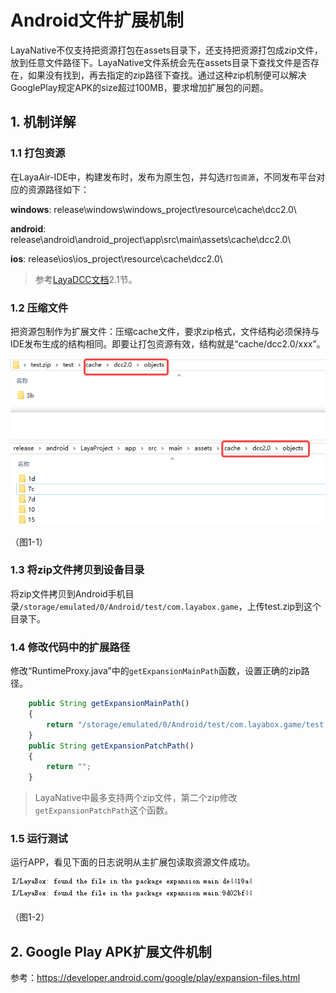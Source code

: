 # Android文件扩展机制
LayaNative不仅支持把资源打包在assets目录下，还支持把资源打包成zip文件，放到任意文件路径下。LayaNative文件系统会先在assets目录下查找文件是否存在，如果没有找到，再去指定的zip路径下查找。通过这种zip机制便可以解决GooglePlay规定APK的size超过100MB，要求增加扩展包的问题。  

## 1. 机制详解
### 1.1 打包资源
在LayaAir-IDE中，构建发布时，发布为原生包，并勾选`打包资源`，不同发布平台对应的资源路径如下：

**windows**: release\windows\windows_project\resource\cache\dcc2.0\

**android**: release\android\android_project\app\src\main\assets\cache\dcc2.0\

**ios**: release\ios\ios_project\resource\cache\dcc2.0\

> 参考[LayaDCC文档](../LayaDcc_Tool/readme.md)2.1节。



### 1.2 压缩文件

把资源包制作为扩展文件：压缩cache文件，要求zip格式，文件结构必须保持与IDE发布生成的结构相同。即要让打包资源有效，结构就是“cache/dcc2.0/xxx”。

![1-1](img/1-1.png)

（图1-1）



### 1.3 将zip文件拷贝到设备目录

将zip文件拷贝到Android手机目录`/storage/emulated/0/Android/test/com.layabox.game`，上传test.zip到这个目录下。



### 1.4 修改代码中的扩展路径
修改“RuntimeProxy.java”中的`getExpansionMainPath`函数，设置正确的zip路径。
```   typescript
    public String getExpansionMainPath()
    {
        return "/storage/emulated/0/Android/test/com.layabox.game/test.zip";
    }
    public String getExpansionPatchPath()
    {
        return "";
    } 
```
> LayaNative中最多支持两个zip文件，第二个zip修改`getExpansionPatchPath`这个函数。



### 1.5 运行测试

运行APP，看见下面的日志说明从主扩展包读取资源文件成功。

![1-2](img/1-2.png)

（图1-2）



## 2. Google Play APK扩展文件机制

参考：https://developer.android.com/google/play/expansion-files.html



